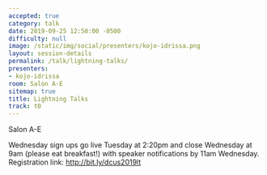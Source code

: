 ```yaml
---
accepted: true
category: talk
date: 2019-09-25 12:50:00 -0500
difficulty: null
image: /static/img/social/presenters/kojo-idrissa.png
layout: session-details
permalink: /talk/lightning-talks/
presenters:
- kojo-idrissa
room: Salon A-E
sitemap: true
title: Lightning Talks
track: t0
---
```


Salon A-E

Wednesday sign ups go live Tuesday at 2:20pm and close Wednesday at 9am (please eat breakfast!) with speaker notifications by 11am Wednesday. Registration link: http://bit.ly/dcus2019lt

